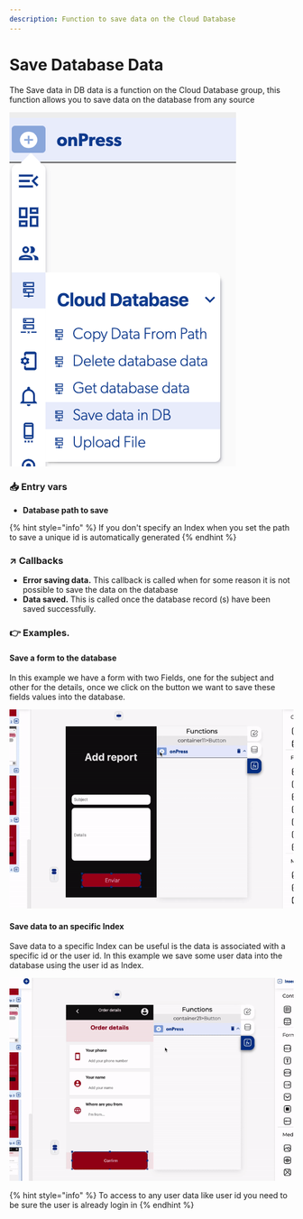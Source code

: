 ```yaml
---
description: Function to save data on the Cloud Database
---
```


# Save Database Data

The Save data in DB data is a function on the Cloud Database group, this function allows you to save data on the database from any source

![](../../../.gitbook/assets/captura-de-pantalla-2020-02-03-a-la-s-17.18.20.png)

### 📥 Entry vars

* **Database path to save**

{% hint style="info" %}
If you don't specify an Index when you set the path to save a unique id is automatically generated
{% endhint %}

### ↗ Callbacks

* **Error saving data.** This callback is called when for some reason it is not possible to save the data on the database
* **Data saved.** This is called once the database record \(s\) have been saved successfully.

### 👉 Examples.

#### Save a form to the database

In this example we have a form with two Fields, one for the subject and other for the details, once we click on the button we want to save these fields values into the database.

![](../../../.gitbook/assets/saving-data.gif)

#### Save data to an specific Index

Save data to a specific Index can be useful is the data is associated with a specific id or the user id. In this example we save some user data into the database using the user id as Index.

![](../../../.gitbook/assets/save-user-id-database.gif)

{% hint style="info" %}
To access to any user data like user id you need to be sure the user is already login in
{% endhint %}

